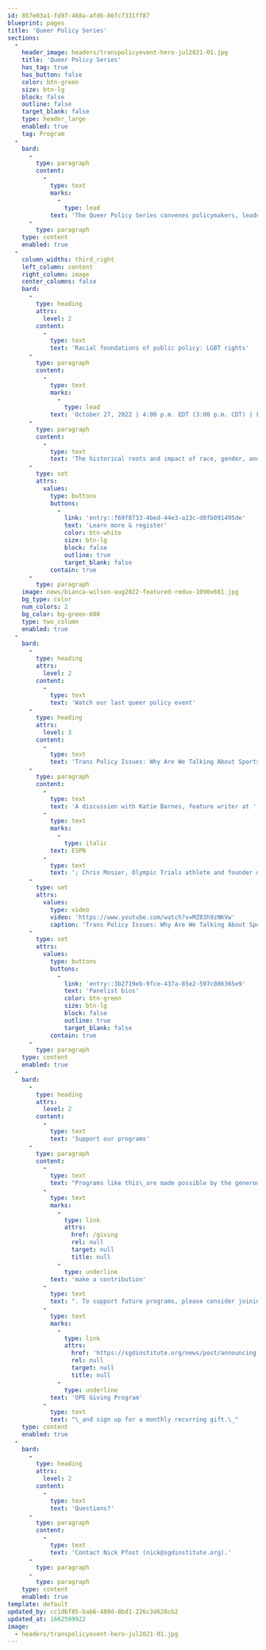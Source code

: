 ```yaml
---
id: 857e03a1-fd97-468a-afd6-86fc7331ff87
blueprint: pages
title: 'Queer Policy Series'
sections:
  -
    header_image: headers/transpolicyevent-hero-jul2021-01.jpg
    title: 'Queer Policy Series'
    has_tag: true
    has_button: false
    color: btn-green
    size: btn-lg
    block: false
    outline: false
    target_blank: false
    type: header_large
    enabled: true
    tag: Program
  -
    bard:
      -
        type: paragraph
        content:
          -
            type: text
            marks:
              -
                type: lead
            text: 'The Queer Policy Series convenes policymakers, leaders, and students to examine policies at various levels that impact queer and trans students and youth, and provides tools for effecting policy changes that embrace and affirm diverse sexualities and genders.'
      -
        type: paragraph
    type: content
    enabled: true
  -
    column_widths: third_right
    left_column: content
    right_column: image
    center_columns: false
    bard:
      -
        type: heading
        attrs:
          level: 2
        content:
          -
            type: text
            text: 'Racial foundations of public policy: LGBT rights'
      -
        type: paragraph
        content:
          -
            type: text
            marks:
              -
                type: lead
            text: 'October 27, 2022 | 4:00 p.m. EDT (3:00 p.m. CDT) | Free'
      -
        type: paragraph
        content:
          -
            type: text
            text: 'The historical roots and impact of race, gender, and sexuality shape public policy as both a disciplinary field and as a course of action. Join us for a virtual conversation with Dr. Bianca D.M. Wilson and Dr. Celeste Watkins-Hayes, in partnership with the University of Michigan.'
      -
        type: set
        attrs:
          values:
            type: buttons
            buttons:
              -
                link: 'entry::f69f8733-4bed-44e3-a13c-d8fb091495de'
                text: 'Learn more & register'
                color: btn-white
                size: btn-lg
                block: false
                outline: true
                target_blank: false
            contain: true
      -
        type: paragraph
    image: news/bianca-wilson-aug2022-featured-redux-1090x681.jpg
    bg_type: color
    num_colors: 2
    bg_color: bg-green-600
    type: two_column
    enabled: true
  -
    bard:
      -
        type: heading
        attrs:
          level: 2
        content:
          -
            type: text
            text: 'Watch our last queer policy event'
      -
        type: heading
        attrs:
          level: 3
        content:
          -
            type: text
            text: 'Trans Policy Issues: Why Are We Talking About Sports (2021)'
      -
        type: paragraph
        content:
          -
            type: text
            text: 'A discussion with Katie Barnes, feature writer at '
          -
            type: text
            marks:
              -
                type: italic
            text: ESPN
          -
            type: text
            text: '; Chris Mosier, Olympic Trials athlete and founder of TransAthlete.com; and Naomi Goldberg, deputy director and LGBTQ program director at the Movement Advancement Project. Co-sponsored by the Gerald R. Ford School of Public Policy at the University of Michigan.'
      -
        type: set
        attrs:
          values:
            type: video
            video: 'https://www.youtube.com/watch?v=MZ83h9zNKVw'
            caption: 'Trans Policy Issues: Why Are We Talking About Sports?'
      -
        type: set
        attrs:
          values:
            type: buttons
            buttons:
              -
                link: 'entry::3b2719eb-9fce-437a-85e2-597c086365e9'
                text: 'Panelist bios'
                color: btn-green
                size: btn-lg
                block: false
                outline: true
                target_blank: false
            contain: true
      -
        type: paragraph
    type: content
    enabled: true
  -
    bard:
      -
        type: heading
        attrs:
          level: 2
        content:
          -
            type: text
            text: 'Support our programs'
      -
        type: paragraph
        content:
          -
            type: text
            text: "Programs like this\_are made possible by the generous financial support of grassroots donors. If you learned something from this program, please "
          -
            type: text
            marks:
              -
                type: link
                attrs:
                  href: /giving
                  rel: null
                  target: null
                  title: null
              -
                type: underline
            text: 'make a contribution'
          -
            type: text
            text: ". To support future programs, please consider joining the\_"
          -
            type: text
            marks:
              -
                type: link
                attrs:
                  href: 'https://sgdinstitute.org/news/post/announcing-ope-giving-program'
                  rel: null
                  target: null
                  title: null
              -
                type: underline
            text: 'OPE Giving Program'
          -
            type: text
            text: "\_and sign up for a monthly recurring gift.\_"
    type: content
    enabled: true
  -
    bard:
      -
        type: heading
        attrs:
          level: 2
        content:
          -
            type: text
            text: 'Questions?'
      -
        type: paragraph
        content:
          -
            type: text
            text: 'Contact Nick Pfost (nick@sgdinstitute.org).'
      -
        type: paragraph
      -
        type: paragraph
    type: content
    enabled: true
template: default
updated_by: cc1d6f85-bab6-480d-8bd1-226c3d628cb2
updated_at: 1662599922
image:
  - headers/transpolicyevent-hero-jul2021-01.jpg
---
```


